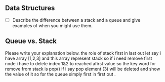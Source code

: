 ## Data Structures
* [ ] Describe the difference between a stack and a queue and give examples of when you might use them.

## Queue vs. Stack
Please write your explanation below.
the role of stack first in last out 
let say i have array [1,2,3] and this array represent stack 
so if i need remove first node i have to delete index 1&2 to reached afirst value 
so the key word for remove from stack is pop()
if i say pop element (3) will be deleted and show the value of it 
so for the queue simply first in first out .
